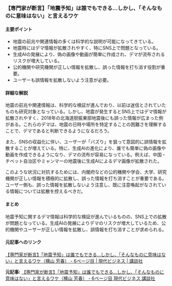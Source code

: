 ### 【専門家が断言】「地震予知」は誰でもできる…しかし、「そんなものに意味はない」と言えるワケ

#### 主要ポイント
- 地震の前兆や関連情報の多くは科学的な説明が可能になってきている。
- 地震時にはデマ情報が拡散されやすく、特にSNS上で問題となっている。
- 生成AIの発展により、偽の画像や動画が簡単に作成され、デマが流布されるリスクが増大している。
- 公的機関や研究機関が正しい情報を拡散し、誤った情報を打ち消す役割が重要。
- ユーザーも誤情報を拡散しないよう注意が必要。

#### 詳細な解説
地震の前兆や関連情報は、科学的な検証が進んでおり、以前は迷信とされていたものも研究対象となっている。しかし、地震が発生するとSNS上ではデマ情報が拡散されやすく、2018年の北海道胆振東部地震後にも誤った情報が広まった例がある。これらのデマは、地震の日時や場所を特定することの困難さを理解することで、デマであると判断できるようになるだろう。

また、SNSの収益化に伴い、ユーザーが「バズり」を狙って意図的に誤情報を拡散することが増えている。特に、生成AIの進化により、誰でも簡単に偽の画像や動画を作成できるようになり、デマの流布が容易になっている。例えば、中国・チベット自治区やミャンマーの地震後に生成AIによるデマ画像が拡散された。

このような状況に対抗するためには、内閣府などの公的機関や学会、大学、研究機関が正しい情報を積極的に拡散し、誤った情報を打ち消すことが重要である。ユーザー側も、誤った情報を拡散しないよう注意し、既に注意喚起がなされている情報については拡散を控えるべきだ。

#### まとめ
地震予知に関するデマ情報は科学的な検証が進んでいるものの、SNS上での拡散が問題となっている。生成AIの発展によりデマのリスクが増大しているため、公的機関やユーザーが正しい情報を拡散し、誤情報を打ち消すことが求められる。

#### 元記事へのリンク
[【専門家が断言】「地震予知」は誰でもできる…しかし、「そんなものに意味はない」と言えるワケ（横山 芳春） - 6ページ目 | 現代ビジネス | 講談社](https://gendai.ismedia.jp/articles/-/107606?page=6)

**元記事:** [【専門家が断言】「地震予知」は誰でもできる…しかし、「そんなものに意味はない」と言えるワケ（横山 芳春） - 6ページ目 現代ビジネス 講談社](https://gendai.media/articles/-/151647?page=6)